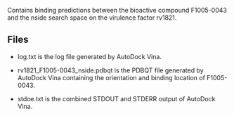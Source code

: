 Contains binding predictions between the bioactive compound F1005-0043 and the nside search space on the virulence factor rv1821.

## Files

- log.txt is the log file generated by AutoDock Vina.

- rv1821_F1005-0043_nside.pdbqt is the PDBQT file generated by AutoDock Vina containing the orientation and binding location of F1005-0043.

- stdoe.txt is the combined STDOUT and STDERR output of AutoDock Vina.

